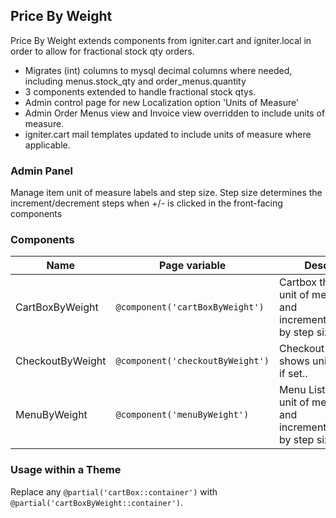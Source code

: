 ## Price By Weight 

Price By Weight extends components from igniter.cart and igniter.local in order to allow for fractional stock qty orders.

- Migrates (int) columns to mysql decimal columns where needed, including menus.stock_qty and order_menus.quantity
- 3 components extended to handle fractional stock qtys.
- Admin control page for new Localization option 'Units of Measure'
- Admin Order Menus view and Invoice view overridden to include units of measure. 
- igniter.cart mail templates updated to include units of measure where applicable. 

### Admin Panel
Manage item unit of measure labels and step size. Step size determines the increment/decrement steps when +/- is clicked in the front-facing components

### Components

| Name     | Page variable                  | Description                                      | Extends |
| -------- | ------------------------------ | ------------------------------------------------ | ------- |
| CartBoxByWeight  | `@component('cartBoxByWeight')`  | Cartbox that shows unit of measure if set, and increment/decrements by step size. | [igniter.cart cartBox](git@github.com:CupNoodles/ti-ext-pricebyweight.git) |
| CheckoutByWeight | `@component('checkoutByWeight')` | Checkout form that shows unit of measure if set.. | [igniter.cart checkout](git@github.com:CupNoodles/ti-ext-pricebyweight.git)
| MenuByWeight | `@component('menuByWeight')` | Menu List that shows unit of measure if set, and increment/decrements by step size. | [igniter.local menu](git@github.com:CupNoodles/ti-ext-pricebyweight.git) |


### Usage within a Theme

Replace any `@partial('cartBox::container')` with `@partial('cartBoxByWeight::container')`.
